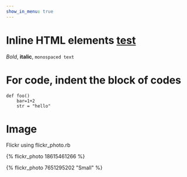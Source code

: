 ```yaml
---
show_in_menu: true
---
```


Inline HTML elements [test](/)
========

*Bold*, **italic**, `monospaced text`

For code, indent the block of codes
======

    def foo()
        bar=1+2
        str = "hello"


Image
=========
Flickr using flickr_photo.rb 

{% flickr_photo 18615461266  %}

{% flickr_photo 7651295202 "Small" %}


